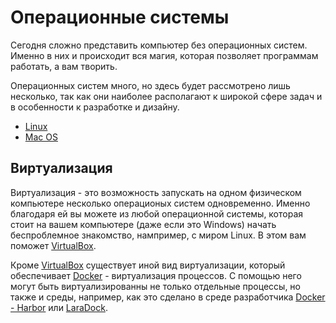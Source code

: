 # Операционные системы 

Сегодня сложно представить компьютер без операционных систем. Именно в них и происходит вся магия, которая позволяет программам работать, а вам творить. 

Операционных систем много, но здесь будет рассмотрено лишь несколько, так как они наиболее располагают к широкой сфере задач и в особенности к разработке и дизайну.

* [Linux](/ru/os/linux.md)
* [Mac OS](/ru/os/macos.md)


## Виртуализация

Виртуализация - это возможность запускать на одном физическом компьютере несколько операционых систем одновременно. Именно благодаря ей вы можете из любой операционной системы, которая стоит на вашем компьютере (даже если это Windows) начать беспроблемное знакомство, нампример, с миром Linux. В этом вам поможет [VirtualBox](https://www.virtualbox.org/).

Кроме [VirtualBox](https://www.virtualbox.org/) существует иной вид виртуализации, который обеспечивает [Docker](https://www.docker.com/) - виртуализация процессов. С помощью него могут быть виртуализированны не только отдельные процессы, но также и среды, например, как это сделано в среде разработчика [Docker - Harbor](https://github.com/vumik/docker-harbor) или [LaraDock](https://github.com/LaraDock/laradock).
